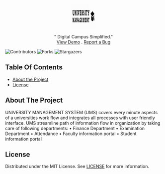 <br/>
<p align="center">
  <a href="https://github.com/swasthishettyy/University-Management-System">
    <img src="images/company_logo.png" alt="Logo" width="80" height="80">
  </a>
  <p align="center">
    " Digital Campus Simplified."
    <br/>
    <a href="https://drive.google.com/file/d/1k35T2plLICuuwJIJoQ_r9BUdfotTNSuZ/view?usp=drive_link">View Demo</a>
    .
    <a href="https://github.com/swasthishettyy/University-Management-System">Report a Bug</a>
  </p>
</p>

![Contributors](https://img.shields.io/github/contributors/swasthishettyy/University-Management-System?color=dark-green) ![Forks](https://img.shields.io/github/forks/swasthishettyy/University-Management-System?style=social) ![Stargazers](https://img.shields.io/github/stars/swasthishettyy/University-Management-System?style=social) 

## Table Of Contents
* [About the Project](#about-the-project)
* [License](#license)

## About The Project
UNIVERSITY MANAGEMENT SYSTEM (UMS) covers every minute aspects of a universities work flow and integrates all processes with user friendly interface. UMS streamline path of information flow in organization by taking care of following departments:
• Finance Department
• Examination Department
• Attendance
• Faculty information portal
• Student information portal

## License
Distributed under the MIT License. See [LICENSE](https://github.com/Shivanaik11/PARKEASE/blob/main/LICENSE.md) for more information.




